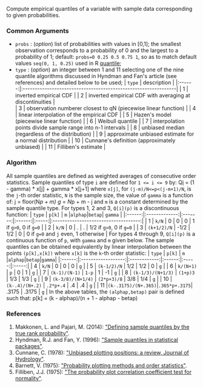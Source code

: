 Compute empirical quantiles of a variable with sample data corresponding to given probabilities. 

### Common Arguments

* `probs` : (_option_) list of probabilities with values in [0,1]; the smallest observation 
	corresponds to a probability of 0 and the largest to a probability of 1; default: 
	`probs=0 0.25 0.5 0.75 1`, so as to match default values `seq(0, 1, 0.25)` used in R 
	[quantile](https://stat.ethz.ch/R-manual/R-devel/library/stats/html/quantile.html); 
* `type` : (_option_) an integer between 1 and 11 selecting one of the nine quantile algorithms 
	discussed in Hyndman and Fan's article (see references) and detailed below to be used; 
	| `type` |                    description                                 |
	|:------:|:---------------------------------------------------------------|
	|    1   | inverted empirical CDF					                      |
	|    2   | inverted empirical CDF with averaging at discontinuities       |       
	|    3   | observation numberer closest to qN (piecewise linear function) | 
	|    4   | linear interpolation of the empirical CDF                      | 
	|    5   | Hazen's model (piecewise linear function)                      | 
	|    6   | Weibull quantile                                               |
	|    7   | interpolation points divide sample range into n-1 intervals    |
	|    8   | unbiased median (regardless of the distribution)               |
	|    9   | approximate unbiased estimate for a normal distribution        |
	|   10   | Cunnane's definition (approximately unbiased)                  |
	|   11   | Filliben's estimate                                            |

### Algorithm

All sample quantiles are defined as weighted averages of consecutive order statistics. Sample 
quantiles of type `i` are defined for `1 <= i <= 9` by:
	Q[i](p) = (1 - gamma) * x[j] + gamma *  x[j+1]
where `x[j]`, for `(j-m)/N<=p<(j-m+1)/N`, is the `j`-th order statistic, `N` is the sample 
size, the value of `gamma` is a function of:
	j = floor(N*p + m)
	g = N*p + m - j
and `m` is a constant determined by the sample quantile type. 
For types 1, 2 and 3, `Q[i](p)` is a discontinuous function:
| `type` |     `p[k]`    |   `m`   |`alphap`|`betap`|	             `gamma`               | 
|:------:|:-------------:|:-------:|:------:|:-----:|:------------------------------------:|
|    1   |     `k/N`     |    0    |    0   |   0   | 1 if `g>0`, 0 if `g=0`               |
|    2   |     `k/N`     |    0    |    .   |   .   | 1/2 if `g>0`, 0 if `g=0`             | 
|    3   |  `(k+1/2)/N`  |  -1/2   |   1/2  |   0   | 0 if `g=0` and `j` even, 1 otherwise | 
For types 4 through 9, `Q[i](p)` is a continuous function of `p`, with `gamma` and `m` given 
below. The sample quantiles can be obtained equivalently by linear interpolation between the 
points `(p[k],x[k])` where `x[k]` is the `k`-th order statistic:
| `type` |       `p[k]`       |      `m`     |`alphap`|`betap`|`gamma`| 
|:------:|:------------------:|:------------:|:------:|:-----:|:-----:|
|    4   |        `k/N`       |       0      |    0   |   0   |  `g`  | 
|    5   |     `(k-1/2)/N`    |      1/2     |   1/2  |   0   |  `g`  | 
|    6   |       `k/(N+1)`    |      `p`     |    0   |   1   |  `g`  | 
|    7   |    `(k-1)/(N-1)`   |     `1-p`    |    1   |  -1   |  `g`  | 
|    8   |  `(k-1/3)/(N+1/3)` |   `(1+p)3`   |   1/3  |  1/3  |  `g`  | 
|    9   |  `(k-3/8)/(N+1/4)` |  `(2*p+3)/8` |   3/8  |  1/4  |  `g`  | 
|   10   |   `(k-.4)/(N+.2)`  |   `.2*p+.4`  |    .4  |   .4  |  `g`  |
|   11   |`(k-.3175)/(N+.365)`|`.365*p+.3175`| .3175  | .3175 |  `g`  |
In the above tables, the `(alphap,betap)` pair is defined such that:
	p[k] = (k - alphap)/(n + 1 - alphap - betap)
	
### References

1. Makkonen, L. and Pajari, M. (2014): ["Defining sample quantiles by the true rank probability"](https://www.hindawi.com/journals/jps/2014/326579/cta/).
2. Hyndman, R.J. and Fan, Y. (1996): ["Sample quantiles in statistical packages"](http://www.jstor.org/stable/2684934). 
3. Cunnane, C. (1978): ["Unbiased plotting positions: a review, Journal of Hydrology"](http://www.sciencedirect.com/science/article/pii/0022169478900173).
4. Barnett, V. (1975): ["Probability plotting methods and order statistics"](http://www.jstor.org/stable/2346708).
5. Filliben, J.J. (1975): ["The probability plot correlation coefficient test for normality"](http://www1.cmc.edu/pages/faculty/MONeill/Math152/Handouts/filliben.pdf).
